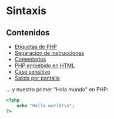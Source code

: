 # Sintaxis

## Contenidos

* [Etiquetas de PHP](https://www.php.net/manual/es/language.basic-syntax.phptags.php)
* [Separación de instrucciones](https://www.php.net/manual/es/language.basic-syntax.instruction-separation.php)
* [Comentarios](https://www.php.net/manual/es/language.basic-syntax.comments.php)
* [PHP embebido en HTML](https://www.php.net/manual/es/language.basic-syntax.phpmode.php)
* [Case sensitive](https://www.w3schools.com/php/php\_syntax.asp)
* [Salida por pantalla](https://www.w3schools.com/php/php\_echo\_print.asp)

... y nuestro primer "Hola mundo" en PHP:

```php
<?php
    echo "Hello world!\n";
?>
```
